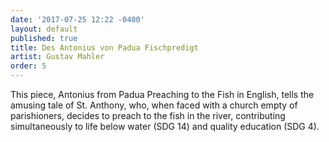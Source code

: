 ```yaml
---
date: '2017-07-25 12:22 -0400'
layout: default
published: true
title: Des Antonius von Padua Fischpredigt
artist: Gustav Mahler
order: 5
---
```

This piece, Antonius from Padua Preaching to the Fish in English, tells the amusing tale of St. Anthony, who, when faced with a church empty of parishioners, decides to preach to the fish in the river, contributing simultaneously to life below water (SDG 14) and quality education (SDG 4).
